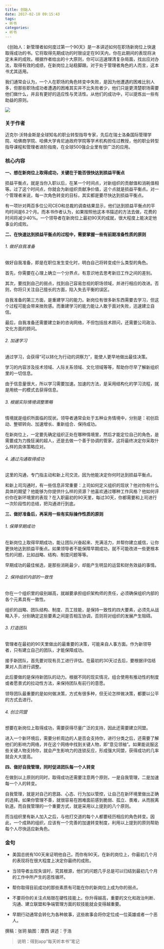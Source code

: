```yaml
---
title: 创始人
date: 2017-02-10 09:15:43
tags:
- 听书
categories:
- 听书
---
```

《创始人：新管理者如何度过第一个90天》是一本讲述如何在职场新岗位上快速取得成功的书。它将取得先期成功的时限设定在90天内，你在此期间的表现将决定未来的成败。根据作者给出的十大原则，你可以迅速理清复杂局面，找出应对办法，取得有效的成绩，在新岗位上站稳脚跟。对于处于管理者角色的人而言，这本书尤其适用。

<!-- more -->

我们通常会认为，一个人在职场的角色转变中失败，是因为他遭遇的困难比别人多，但那些职场成功者遭遇的困难其实并不比失败者少，他们只是更清楚职场需要他们做什么，并且有更好的适应性与灵活性。从他们的成功中，可以提炼出一些有助益的原则。

![](/images/创始人.png)

### 关于作者

迈克尔·沃特金斯是全球知名的职业转型指导专家，先后在瑞士洛桑国际管理学院、哈佛商学院、哈佛大学肯尼迪政府学院等学术机构担任过教授，他的职业转型指导课程和管理者进阶指南，在全球500强企业里有很广泛的应用。

### 核心内容

**一、想在新岗位上取得成功，关键在于能否很快达到损益平衡点**

损益平衡点，就是当你入职以后，在某一个时间点，对新组织的贡献值和消耗值相等。过了这个时间点，你就会为新组织贡献净价值，这个点就是损益平衡点。对一个管理者来说，每一次角色转变的目标，其实都是要尽快达到损益平衡点。

有一项针对两百多位公司CEO和总裁的调查结果显示，他们达到损益平衡点的平均时间是6.2个月。而本书作者认为，如果按照他这本书描述的方法去做，花费的时间将减少40%。一个领导者在新岗位上最初90天的成就，很大程度上能决定他事业的成败。

**二、在快速达到损益平衡点的过程中，需要掌握一些有前期准备性质的原则**

###### 1. 做好自我准备

做好自我准备，即是在职位发生变化时，明白自己将转变成什么类型的角色。

首先，你需要在心理上确立一个分界点，有意识地去思考新旧工作之间的差别。

其次，要找到自己的弱点，找到自己容易忽视的职场领域，并进行相应的改进。否则，你将只关注自己擅长的方面，陷入失去平衡的误区。

自我准备的第三方面，是重建学习的能力。新岗位有很多新东西需要去学习，但这个过程可能会带来挫败感。而重建学习的能力能让人敢于面对失败，迅速建立自信。

最后，自我准备还需要建立新的咨询网络，不但包括技术顾问，还需要公司政治、文化方面的顾问。

###### 2. 加速学习

通过学习，会获得“可以转化为行动的洞察力”，能使人更早地做出最佳决策。

学习的内容涉及技术领域、人际关系领域、文化领域等等，帮助你尽早了解新组织里的一切信息。

由于信息量很大，所以学习需要加速。加速的方法，是采用结构化的学习流程，就是用统一的模式去获得信息。

###### 3. 根据实际情境调整策略

情境就是组织所面临的现状。领导者通常会处于五种业务情境中，分别是：初创启动、整顿转向、加速增长、重新组合、保持成功。

在新岗位上，一定要先确定组织正处在哪种情境里，然后才能定位自己的角色，是需要成为力挽狂澜的超人，还是去做一个善于协调的管家，这将最终决定你采取什么样的具体策略应对。

###### 4. 通过沟通取得成功

这里的沟通，专门指主动和新上司交流，因为他能决定你何时达到损益平衡点。

和新上司沟通时，有一些信息非常重要：上司如何定义组织的现状？他对你有什么具体的期望？他能够为你提供什么样的资源？他喜欢通过哪种工作风格？他如何评价你在新环境里的表现？在入职最初的90天里，每过30天，你都需要和上司进行一次阶段性的总结，把沟通进行到底。

**三、做好准备后，再采用一些有实际操作性质的原则**

###### 1. 保障早期成功

在新岗位上取得早期成功，能让团队兴奋起来、充满活力，并帮你建立威信，让你更快地达到损益平衡点。如果领导者不能保障早期成功，就不可能改进一些更根本性的问题，比如战略、结构、制度问题等等。

早期成功的最佳候选，是那些消耗最少，却能产生明显的运营和财务效益的事情。

###### 2. 保持组织内部的一致性

你在一个组织里的级别越高，就越要承担组织架构师的责任，必须确保组织内部的各个元素具有一致性。

组织的战略、团队结构、制度、员工技能，是保持一致性的四大要素，必须先从战略入手，分别确定这些要素之间是否相互协调，否则将对组织的发展产生阻碍。

###### 3. 打造团队

管理者在最初的90天里做出的最重要的决策，可能来自人事方面。作为新领导者，只有建立自己的团队，才能保障成功。

接手新团队，首先要对现有员工进行评估。在最初的30天过去后，要根据评估结果对人员进行调整。

此后要做的是保持新团队的动力。根据不同的现实情况，组合使用有推动性的制度或者愿景式的拉动性方法，来保持团队有前行的意愿。

领导团队最重要的是如何做决策，方式有很多种，但无论怎样做决策，都要以公平的方式去进行。

###### 4. 创立同盟

想要在新岗位上取得成功，需要获得尽量广泛的支持，因此还需要建立同盟。

进入一个新环境后，需要分析周边的人是否会支持你，进行分类之后，还需要了解他们的影响力网络，并在这个网络中找到关键人物，即“意见领袖”。如果能说服这些关键人物支持你，就会产生影响力的连锁反应，形成强大同盟，获得成功的几率就会大大提高。

**四、做好自我管理，同时促进团队每一个人转变**

在做到以上原则的同时，取得成功还需要注意两个原则，一是自我管理，二是加速每一个人的转变。

自我管理，就是对自己的思路、心态、行为加以管控，让自己在新环境里做出正确的选择。如果你管理不善，就很容易在困难面前感到脆弱、孤立、畏难，从而脱离轨道。而自我管理的一个重要方式，就是采用以上提到的八个原则。

而当组织里有新人加入之后，与他打交道的每个人都要经历相应的角色转变。因此，一个成熟的组织，应该有一个完善的加速转变制度，利用以上提到的原则帮助每个人尽快适应新角色。

### 金句

* 美国总统有100天来证明他自己，而你有90天。在新的岗位上，你最初几个月的表现将在很大程度上决定你最终的成败。

* 当领导者出现失误时，究其根源，他们的问题几乎总是可以归结到最初几个月的工作中所产生的恶性循环。

* 帮你取得目前成功的那些素质有可能在你的新岗位上成为你的弱点。

* 不要将你的关注点局限在硬性技能上。你升得越高，重要的文化和政治判断、沟通、建立联盟和争端管理方面的软技能就会变得越重要。

* 早期行动通常会转化为各种故事，这些故事会将你定位成一位英雄或者一个恶人。

撰稿：张玥
脑图：摩西
讲述：于浩

>说明：得到app“每天听本书”笔记